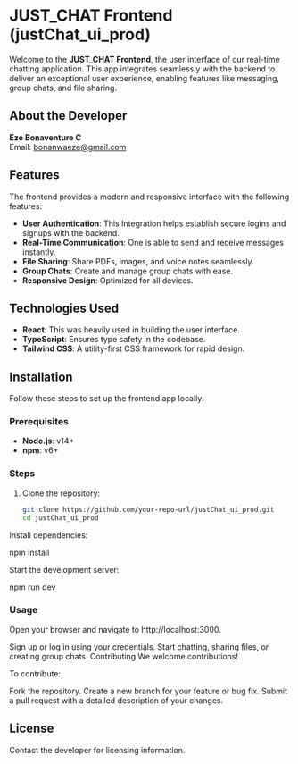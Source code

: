# JUST_CHAT Frontend (justChat_ui_prod)

Welcome to the **JUST_CHAT Frontend**, the user interface of our real-time chatting application. This app integrates seamlessly with the backend to deliver an exceptional user experience, enabling features like messaging, group chats, and file sharing.

## About the Developer
**Eze Bonaventure C**  
Email: bonanwaeze@gmail.com  

## Features
The frontend provides a modern and responsive interface with the following features:
- **User Authentication**: This Integration helps establish secure logins and signups with the backend.
- **Real-Time Communication**: One is able to send and receive messages instantly.
- **File Sharing**: Share PDFs, images, and voice notes seamlessly.
- **Group Chats**: Create and manage group chats with ease.
- **Responsive Design**: Optimized for all devices.

## Technologies Used
- **React**: This was heavily used in building the user interface.
- **TypeScript**: Ensures type safety in the codebase.
- **Tailwind CSS**: A utility-first CSS framework for rapid design.

## Installation
Follow these steps to set up the frontend app locally:

### Prerequisites
- **Node.js**: v14+
- **npm**: v6+

### Steps
1. Clone the repository:
   ```bash
   git clone https://github.com/your-repo-url/justChat_ui_prod.git
   cd justChat_ui_prod

Install dependencies:

npm install


Start the development server:

npm run dev

### Usage

Open your browser and navigate to http://localhost:3000.

Sign up or log in using your credentials.
Start chatting, sharing files, or creating group chats.
Contributing
We welcome contributions! 

To contribute:

Fork the repository.
Create a new branch for your feature or bug fix.
Submit a pull request with a detailed description of your changes.
## License
Contact the developer for licensing information.
